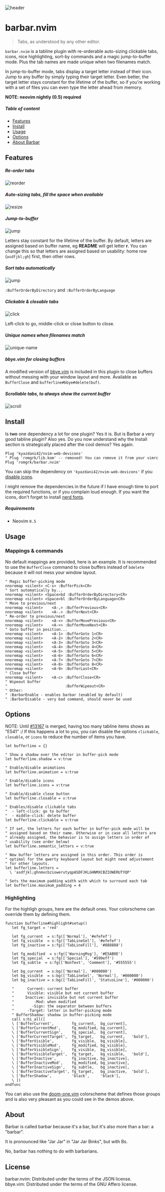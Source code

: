 
![header](./static/header.gif)

# barbar.nvim

> Tabs, as understood by any other editor.

`barbar.nvim` is a tabline plugin with re-orderable auto-sizing clickable tabs, icons,
nice highlighting, sort-by commands and a magic jump-to-buffer mode. Plus the tab
names are made unique when two filenames match.

In jump-to-buffer mode, tabs display a target letter instead of their icon. Jump to
any buffer by simply typing their target letter. Even better, the target letter
stays constant for the lifetime of the buffer, so if you're working with a set of
files you can even type the letter ahead from memory.

**NOTE: neovim nightly (0.5) required**

##### Table of content
 - [Features](#features)
 - [Install](#install)
 - [Usage](#usage)
 - [Options](#options)
 - [About Barbar](#about)

## Features

##### Re-order tabs

![reorder](./static/reorder.gif)

##### Auto-sizing tabs, fill the space when available

![resize](./static/resize.gif)

##### Jump-to-buffer

![jump](./static/jump.gif)

Letters stay constant for the lifetime of the buffer. By default, letters are assigned
based on buffer name, eg **README** will get letter **r**. You can change this so that
letters are assigned based on usability: home row (`asdfjkl;gh`) first, then other rows.

##### Sort tabs automatically

![jump](./static/sort.gif)

`:BufferOrderByDirectory` and `:BufferOrderByLanguage`

##### Clickable & closable tabs

![click](./static/click.gif)

Left-click to go, middle-click or close button to close.

##### Unique names when filenames match

![unique-name](./static/unique-name.png)

##### bbye.vim for closing buffers

A modified version of [bbye.vim](https://github.com/moll/vim-bbye) is included in this
plugin to close buffers without messing with your window layout and more. Available
as `BufferClose` and `bufferline#bbye#delete(buf)`.

##### Scrollable tabs, to always show the current buffer

![scroll](./static/scroll.gif)

## Install

Is ~~two~~ one dependency a lot for one plugin? Yes it is. But is Barbar a very good
tabline plugin? Also yes. Do you now understand why the Install section is
strategically placed after the cool demos? Yes again.

```vim
Plug 'kyazdani42/nvim-web-devicons'
" Plug 'romgrk/lib.kom' -- removed! You can remove it from your vimrc
Plug 'romgrk/barbar.nvim'
```
You can skip the dependency on `'kyazdani42/nvim-web-devicons'` if you
[disable icons](#options).

I might remove the dependencies in the future if I have enough time to port the
required functions, or if you complain loud enough. If you want the icons, don't
forget to install [nerd fonts](https://www.nerdfonts.com/).

##### Requirements
 - Neovim `0.5`

## Usage

### Mappings & commands

No default mappings are provided, here is an example. It is recommended to use
the `BufferClose` command to close buffers instead of `bdelete` because it will
not mess your window layout.

```vim
" Magic buffer-picking mode
nnoremap <silent> <C-s> :BufferPick<CR>
" Sort automatically by...
nnoremap <silent> <Space>bd :BufferOrderByDirectory<CR>
nnoremap <silent> <Space>bl :BufferOrderByLanguage<CR>
" Move to previous/next
nnoremap <silent>    <A-,> :BufferPrevious<CR>
nnoremap <silent>    <A-.> :BufferNext<CR>
" Re-order to previous/next
nnoremap <silent>    <A-<> :BufferMovePrevious<CR>
nnoremap <silent>    <A->> :BufferMoveNext<CR>
" Goto buffer in position...
nnoremap <silent>    <A-1> :BufferGoto 1<CR>
nnoremap <silent>    <A-2> :BufferGoto 2<CR>
nnoremap <silent>    <A-3> :BufferGoto 3<CR>
nnoremap <silent>    <A-4> :BufferGoto 4<CR>
nnoremap <silent>    <A-5> :BufferGoto 5<CR>
nnoremap <silent>    <A-6> :BufferGoto 6<CR>
nnoremap <silent>    <A-7> :BufferGoto 7<CR>
nnoremap <silent>    <A-8> :BufferGoto 8<CR>
nnoremap <silent>    <A-9> :BufferLast<CR>
" Close buffer
nnoremap <silent>    <A-c> :BufferClose<CR>
" Wipeout buffer
"                          :BufferWipeout<CR>
" Other:
" :BarbarEnable - enables barbar (enabled by default)
" :BarbarDisable - very bad command, should never be used
```

## Options

NOTE: Until [#13167](https://github.com/neovim/neovim/pull/13167) is merged,
having too many tabline items shows as "E541" :/ If this happens a lot to you,
you can disable the options `clickable`, `closable`, or `icons` to reduce
the number of items you have.

```vim
let bufferline = {}

" Show a shadow over the editor in buffer-pick mode
let bufferline.shadow = v:true

" Enable/disable animations
let bufferline.animation = v:true

" Enable/disable icons
let bufferline.icons = v:true

" Enable/disable close button
let bufferline.closable = v:true

" Enables/disable clickable tabs
"  - left-click: go to buffer
"  - middle-click: delete buffer
let bufferline.clickable = v:true

" If set, the letters for each buffer in buffer-pick mode will be
" assigned based on their name. Otherwise or in case all letters are
" already assigned, the behavior is to assign letters in order of
" usability (see order below)
let bufferline.semantic_letters = v:true

" New buffer letters are assigned in this order. This order is
" optimal for the qwerty keyboard layout but might need adjustement
" for other layouts.
let bufferline.letters = 
  \ 'asdfjkl;ghnmxcbziowerutyqpASDFJKLGHNMXCBZIOWERUTYQP'

" Sets the maximum padding width with which to surround each tab
let bufferline.maximum_padding = 4

```

### Highlighting

For the highligh groups, here are the default ones. Your colorscheme
can override them by defining them.

```vim
function bufferline#highlight#setup()
   let fg_target = 'red'

   let fg_current  = s:fg(['Normal'], '#efefef')
   let fg_visible  = s:fg(['TabLineSel'], '#efefef')
   let fg_inactive = s:fg(['TabLineFill'], '#888888')

   let fg_modified  = s:fg(['WarningMsg'], '#E5AB0E')
   let fg_special  = s:fg(['Special'], '#599eff')
   let fg_subtle  = s:fg(['NonText', 'Comment'], '#555555')

   let bg_current  = s:bg(['Normal'], '#000000')
   let bg_visible  = s:bg(['TabLineSel', 'Normal'], '#000000')
   let bg_inactive = s:bg(['TabLineFill', 'StatusLine'], '#000000')

   "      Current: current buffer
   "      Visible: visible but not current buffer
   "     Inactive: invisible but not current buffer
   "         -Mod: when modified
   "        -Sign: the separator between buffers
   "      -Target: letter in buffer-picking mode
   " BufferShadow: shadow in buffer-picking mode
   call s:hi_all([
   \ ['BufferCurrent',        fg_current,  bg_current],
   \ ['BufferCurrentMod',     fg_modified, bg_current],
   \ ['BufferCurrentSign',    fg_special,  bg_current],
   \ ['BufferCurrentTarget',  fg_target,   bg_current,   'bold'],
   \ ['BufferVisible',        fg_visible,  bg_visible],
   \ ['BufferVisibleMod',     fg_modified, bg_visible],
   \ ['BufferVisibleSign',    fg_visible,  bg_visible],
   \ ['BufferVisibleTarget',  fg_target,   bg_visible,   'bold'],
   \ ['BufferInactive',       fg_inactive, bg_inactive],
   \ ['BufferInactiveMod',    fg_modified, bg_inactive],
   \ ['BufferInactiveSign',   fg_subtle,   bg_inactive],
   \ ['BufferInactiveTarget', fg_target,   bg_inactive,  'bold'],
   \ ['BufferShadow',         'black',     'black'],
   \ ])
endfunc
```

You can also use the [doom-one.vim](https://github.com/romgrk/doom-one.vim)
colorscheme that defines those groups and is also very pleasant as you could see
in the demos above.

## About

Barbar is called barbar because it's a bar, but it's also more than a bar:
a "barbar".

It is pronounced like "Jar Jar" in "Jar Jar Binks", but with Bs.

No, barbar has nothing to do with barbarians.

## License

barbar.nvim: Distributed under the terms of the JSON license.  
bbye.vim: Distributed under the terms of the GNU Affero license.  
